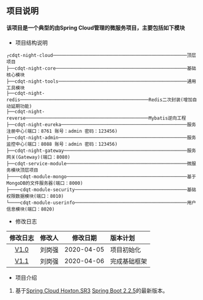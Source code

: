 ## 项目说明
#### 该项目是一个典型的由Spring Cloud管理的微服务项目，主要包括如下模块
* 项目结构说明

```
┌cdqt-night-cloud─────────────────────────────────────────────────顶层项目
├──cdqt-night-core────────────────────────────────────────────────基础核心模块
├──cdqt-night-tools───────────────────────────────────────────────通用工具模块
├──cdqt-night-redis───────────────────────────────────────────────Redis二次封装(增加自动延期功能)
├──cdqt-night-reverse─────────────────────────────────────────────Mybatis逆向工程
├──cdqt-night-eureka──────────────────────────────────────────────服务注册中心(端口：8761 账号：admin 密码：123456)
├──cdqt-night-admin───────────────────────────────────────────────服务监控中心(端口：8088 账号：admin 密码：123456)
├──cdqt-night-gateway─────────────────────────────────────────────服务网关(Gateway)(端口：8080)
├──cdqt-service-module────────────────────────────────────────────微服务模块顶层项目
├────cdqt-module-mongo────────────────────────────────────────────基于MongoDB的文件服务器(端口：8000)
├────cdqt-module-security─────────────────────────────────────────基础权限数据模块(端口：8010)
└────cdqt-module-userinfo─────────────────────────────────────────用户信息模块(端口：8020)
```
* 修改日志

|修改日志|修改人|修改日期|版本计划|
|:----:|:----|:----:|:---|
|[V1.0](https://github.com/MrLiuGangQiang/cdqt-night-cloud/blob/master/README.md)|刘岗强|2020-04-05 |项目初始化|
|[V1.1](https://github.com/MrLiuGangQiang/cdqt-night-cloud/blob/master/README.md)|刘岗强|2020-04-06 |完成基础框架|

* 项目介绍

1. 基于[Spring Cloud Hoxton.SR3](https://cloud.spring.io/spring-cloud-static/Hoxton.SR3/reference/html/spring-cloud.html) [Spring Boot 2.2.5](https://docs.spring.io/spring-boot/docs/2.2.5.RELEASE/reference/html/)的最新版本。
